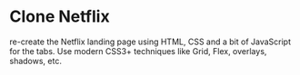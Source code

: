# Clone Netflix

re-create the Netflix landing page using HTML, CSS and a bit of JavaScript for the tabs. Use modern CSS3+ techniques like Grid, Flex, overlays, shadows, etc.
